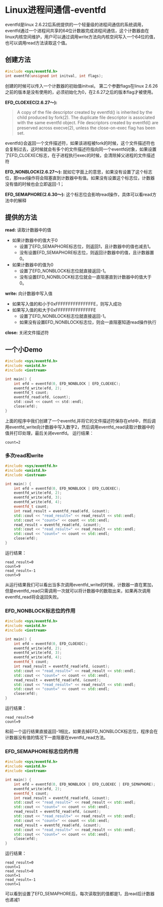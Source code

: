 # Linux进程间通信-eventfd

eventfd是linux 2.6.22后系统提供的一个轻量级的进程间通信的系统调用，eventfd通过一个进程间共享的64位计数器完成进程间通信，这个计数器由在linux内核空间维护，用户可以通过调用write方法向内核空间写入一个64位的值，也可以调用read方法读取这个值。

## 创建方法

```c++
#include <sys/eventfd.h>
int eventfd(unsigned int initval, int flags);
```

创建的时候可以传入一个计数器的初始值initval。
第二个参数flags在linux 2.6.26之前的版本是没有使用的，必须初始化为0，在2.6.27之后的版本flag才被使用。

**EFD_CLOEXEC(2.6.27～):**

> A  copy  of  the  file descriptor created by eventfd() is inherited by the child produced by fork(2).  The duplicate file descriptor is associated with the same eventfd object.  File descriptors created by eventfd() are preserved across execve(2), unless the close-on-exec flag has been set.

eventfd()会返回一个文件描述符，如果该进程被fork的时候，这个文件描述符也会复制过去，这时候就会有多个的文件描述符指向同一个eventfd对象，如果设置了EFD_CLOEXEC标志，在子进程执行exec的时候，会清除掉父进程的文件描述符

**EFD_NONBLOCK(2.6.27～):** 就如它字面上的意思，如果没有设置了这个标志位，那read操作将会阻塞直到计数器中有值。如果没有设置这个标志位，计数器没有值的时候也会立即返回-1；

**EFD_SEMAPHORE(2.6.30～):** 这个标志位会影响read操作，具体可以看read方法中的解释

## 提供的方法

**read:** 读取计数器中的值

- 如果计数器中的值大于0  
  - 设置了EFD_SEMAPHORE标志位，则返回1，且计数器中的值也减去1。  
  - 没有设置EFD_SEMAPHORE标志位，则返回计数器中的值，且计数器置0。  
- 如果计数器中的值为0  
  - 设置了EFD_NONBLOCK标志位就直接返回-1。  
  - 没有设置EFD_NONBLOCK标志位就会一直阻塞直到计数器中的值大于0。  

**write:** 向计数器中写入值

- 如果写入值的和小于0xFFFFFFFFFFFFFFFE，则写入成功  
- 如果写入值的和大于0xFFFFFFFFFFFFFFFE  
  - 设置了EFD_NONBLOCK标志位就直接返回-1。  
  - 如果没有设置EFD_NONBLOCK标志位，则会一直阻塞知道read操作执行  

**close:** 关闭文件描述符

## 一个小Demo

```c
#include <sys/eventfd.h>
#include <unistd.h>
#include <iostream>

int main() {
    int efd = eventfd(0, EFD_NONBLOCK | EFD_CLOEXEC);
    eventfd_write(efd, 2);
    eventfd_t count;
    eventfd_read(efd, &count);
    std::cout << count << std::endl;
    close(efd);
}
```

上面的程序中我们创建了一个eventfd,并将它的文件描述符保存在efd中，然后调用eventfd_write向计数器中写入数字2，然后调用eventfd_read读取计数器中的值并打印处理，最后关闭eventfd。
运行结果：

```text
count=2
```

### 多次read和write

```c++
#include <sys/eventfd.h>
#include <unistd.h>
#include <iostream>

int main() {
    int efd = eventfd(0, EFD_NONBLOCK | EFD_CLOEXEC);
    eventfd_write(efd, 2);
    eventfd_write(efd, 3);
    eventfd_write(efd, 4);
    eventfd_t count;
    int read_result = eventfd_read(efd, &count);
    std::cout << "read_result=" << read_result << std::endl;
    std::cout << "count=" << count << std::endl;
    read_result = eventfd_read(efd, &count);
    std::cout << "read_result=" << read_result << std::endl;
    std::cout << "count=" << count << std::endl;
    close(efd);
}
```

运行结果：

```text
read_result=0
count=9
read_result=-1
count=9
```

从运行结果我们可以看出当多次调用eventfd_write的时候，计数器一直在累加，但是eventfd_read只需调用一次就可以将计数器中的数取出来，如果再次调用eventfd_read将会返回失败。

### EFD_NONBLOCK标志位的作用

```c++
#include <sys/eventfd.h>
#include <unistd.h>
#include <iostream>

int main() {
    int efd = eventfd(0, EFD_CLOEXEC);
    eventfd_write(efd, 2);
    eventfd_write(efd, 3);
    eventfd_write(efd, 4);
    eventfd_t count;
    int read_result = eventfd_read(efd, &count);
    std::cout << "read_result=" << read_result << std::endl;
    std::cout << "count=" << count << std::endl;
    read_result = eventfd_read(efd, &count);
    std::cout << "read_result=" << read_result << std::endl;
    std::cout << "count=" << count << std::endl;
    close(efd);
}
```

运行结果：

```text
read_result=0
count=9
```

和前一个运行结果直接返回-1相比，如果去掉EFD_NONBLOCK标志位，程序会在计数器没有值的情况下一直阻塞在eventfd_read方法。

### EFD_SEMAPHORE标志位的作用

```c++
#include <sys/eventfd.h>
#include <unistd.h>
#include <iostream>

int main() {
    int efd = eventfd(0, EFD_NONBLOCK | EFD_CLOEXEC | EFD_SEMAPHORE);
    eventfd_write(efd, 2);
    eventfd_t count;
    int read_result = eventfd_read(efd, &count);
    std::cout << "read_result=" << read_result << std::endl;
    std::cout << "count=" << count << std::endl;
    read_result = eventfd_read(efd, &count);
    std::cout << "read_result=" << read_result << std::endl;
    std::cout << "count=" << count << std::endl;
    read_result = eventfd_read(efd, &count);
    std::cout << "read_result=" << read_result << std::endl;
    std::cout << "count=" << count << std::endl;
    close(efd);
}
```

运行结果：

```text
read_result=0
count=1
read_result=0
count=1
read_result=-1
count=1
```

可以看到设置了EFD_SEMAPHORE后，每次读取到的值都是1，且read后计数器也递减1

